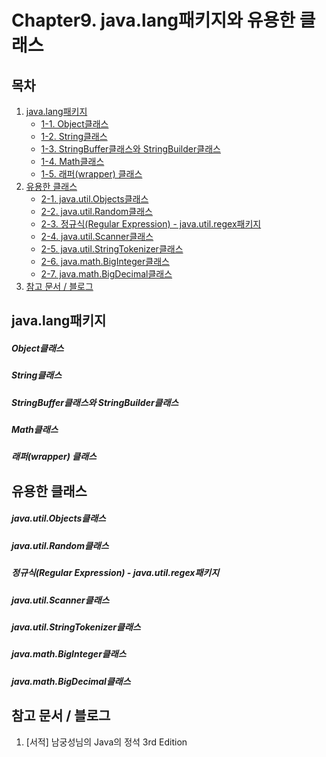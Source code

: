 # Chapter9. java.lang패키지와 유용한 클래스

## 목차
  1. [java.lang패키지](https://github.com/hongcoding94/java_storage/blob/main/Chapter9.%20java.lang%ED%8C%A8%ED%82%A4%EC%A7%80%EC%99%80%20%EC%9C%A0%EC%9A%A9%ED%95%9C%20%ED%81%B4%EB%9E%98%EC%8A%A4.md#javalang%ED%8C%A8%ED%82%A4%EC%A7%80 "java.lang패키지")
	 - [1-1. Object클래스](https://github.com/hongcoding94/java_storage/blob/main/Chapter9.%20java.lang%ED%8C%A8%ED%82%A4%EC%A7%80%EC%99%80%20%EC%9C%A0%EC%9A%A9%ED%95%9C%20%ED%81%B4%EB%9E%98%EC%8A%A4.md#object%ED%81%B4%EB%9E%98%EC%8A%A4 "Object클래스")
	 - [1-2. String클래스](https://github.com/hongcoding94/java_storage/blob/main/Chapter9.%20java.lang%ED%8C%A8%ED%82%A4%EC%A7%80%EC%99%80%20%EC%9C%A0%EC%9A%A9%ED%95%9C%20%ED%81%B4%EB%9E%98%EC%8A%A4.md#string%ED%81%B4%EB%9E%98%EC%8A%A4 "String클래스")
	 - [1-3. StringBuffer클래스와 StringBuilder클래스](https://github.com/hongcoding94/java_storage/blob/main/Chapter9.%20java.lang%ED%8C%A8%ED%82%A4%EC%A7%80%EC%99%80%20%EC%9C%A0%EC%9A%A9%ED%95%9C%20%ED%81%B4%EB%9E%98%EC%8A%A4.md#stringbuffer%ED%81%B4%EB%9E%98%EC%8A%A4%EC%99%80-stringbuilder%ED%81%B4%EB%9E%98%EC%8A%A4 "StringBuffer클래스와 StringBuilder클래스")
	 - [1-4. Math클래스](https://github.com/hongcoding94/java_storage/blob/main/Chapter9.%20java.lang%ED%8C%A8%ED%82%A4%EC%A7%80%EC%99%80%20%EC%9C%A0%EC%9A%A9%ED%95%9C%20%ED%81%B4%EB%9E%98%EC%8A%A4.md#math%ED%81%B4%EB%9E%98%EC%8A%A4 "Math클래스")
	 - [1-5. 래퍼(wrapper) 클래스](https://github.com/hongcoding94/java_storage/blob/main/Chapter9.%20java.lang%ED%8C%A8%ED%82%A4%EC%A7%80%EC%99%80%20%EC%9C%A0%EC%9A%A9%ED%95%9C%20%ED%81%B4%EB%9E%98%EC%8A%A4.md#%EB%9E%98%ED%8D%BCwrapper-%ED%81%B4%EB%9E%98%EC%8A%A4 "래퍼(wrapper) 클래스")
  2. [유용한 클래스](https://github.com/hongcoding94/java_storage/blob/main/Chapter9.%20java.lang%ED%8C%A8%ED%82%A4%EC%A7%80%EC%99%80%20%EC%9C%A0%EC%9A%A9%ED%95%9C%20%ED%81%B4%EB%9E%98%EC%8A%A4.md#%EC%9C%A0%EC%9A%A9%ED%95%9C-%ED%81%B4%EB%9E%98%EC%8A%A4 "유용한 클래스")
	 - [2-1. java.util.Objects클래스](https://github.com/hongcoding94/java_storage/blob/main/Chapter9.%20java.lang%ED%8C%A8%ED%82%A4%EC%A7%80%EC%99%80%20%EC%9C%A0%EC%9A%A9%ED%95%9C%20%ED%81%B4%EB%9E%98%EC%8A%A4.md#javautilobjects%ED%81%B4%EB%9E%98%EC%8A%A4 "java.util.Objects클래스")
	 - [2-2. java.util.Random클래스](https://github.com/hongcoding94/java_storage/blob/main/Chapter9.%20java.lang%ED%8C%A8%ED%82%A4%EC%A7%80%EC%99%80%20%EC%9C%A0%EC%9A%A9%ED%95%9C%20%ED%81%B4%EB%9E%98%EC%8A%A4.md#javautilrandom%ED%81%B4%EB%9E%98%EC%8A%A4 "java.util.Random클래스")
	 - [2-3. 정규식(Regular Expression) - java.util.regex패키지](https://github.com/hongcoding94/java_storage/blob/main/Chapter9.%20java.lang%ED%8C%A8%ED%82%A4%EC%A7%80%EC%99%80%20%EC%9C%A0%EC%9A%A9%ED%95%9C%20%ED%81%B4%EB%9E%98%EC%8A%A4.md#%EC%A0%95%EA%B7%9C%EC%8B%9Dregular-expression---javautilregex%ED%8C%A8%ED%82%A4%EC%A7%80 "정규식(Regular Expression) - java.util.regex패키지")
	 - [2-4. java.util.Scanner클래스](https://github.com/hongcoding94/java_storage/blob/main/Chapter9.%20java.lang%ED%8C%A8%ED%82%A4%EC%A7%80%EC%99%80%20%EC%9C%A0%EC%9A%A9%ED%95%9C%20%ED%81%B4%EB%9E%98%EC%8A%A4.md#javautilscanner%ED%81%B4%EB%9E%98%EC%8A%A4 "java.util.Scanner클래스")
	 - [2-5. java.util.StringTokenizer클래스](https://github.com/hongcoding94/java_storage/blob/main/Chapter9.%20java.lang%ED%8C%A8%ED%82%A4%EC%A7%80%EC%99%80%20%EC%9C%A0%EC%9A%A9%ED%95%9C%20%ED%81%B4%EB%9E%98%EC%8A%A4.md#javautilstringtokenizer%ED%81%B4%EB%9E%98%EC%8A%A4 "java.util.StringTokenizer클래스")
	 - [2-6. java.math.BigInteger클래스](https://github.com/hongcoding94/java_storage/blob/main/Chapter9.%20java.lang%ED%8C%A8%ED%82%A4%EC%A7%80%EC%99%80%20%EC%9C%A0%EC%9A%A9%ED%95%9C%20%ED%81%B4%EB%9E%98%EC%8A%A4.md#javamathbiginteger%ED%81%B4%EB%9E%98%EC%8A%A4 "java.math.BigInteger클래스")
	 - [2-7. java.math.BigDecimal클래스](https://github.com/hongcoding94/java_storage/blob/main/Chapter9.%20java.lang%ED%8C%A8%ED%82%A4%EC%A7%80%EC%99%80%20%EC%9C%A0%EC%9A%A9%ED%95%9C%20%ED%81%B4%EB%9E%98%EC%8A%A4.md#javamathbigdecimal%ED%81%B4%EB%9E%98%EC%8A%A4 "java.math.BigDecimal클래스")
  3. [참고 문서 / 블로그](https://github.com/hongcoding94/java_storage/blob/main/Chapter9.%20java.lang%ED%8C%A8%ED%82%A4%EC%A7%80%EC%99%80%20%EC%9C%A0%EC%9A%A9%ED%95%9C%20%ED%81%B4%EB%9E%98%EC%8A%A4.md#%EC%B0%B8%EA%B3%A0-%EB%AC%B8%EC%84%9C--%EB%B8%94%EB%A1%9C%EA%B7%B8 "참고 문서 / 블로그")
## java.lang패키지

##### Object클래스

##### String클래스

##### StringBuffer클래스와 StringBuilder클래스

##### Math클래스

##### 래퍼(wrapper) 클래스

## 유용한 클래스

##### java.util.Objects클래스 

##### java.util.Random클래스

##### 정규식(Regular Expression) - java.util.regex패키지

##### java.util.Scanner클래스

##### java.util.StringTokenizer클래스

##### java.math.BigInteger클래스

##### java.math.BigDecimal클래스

## 참고 문서 / 블로그
1. [서적] 남궁성님의 Java의 정석 3rd Edition
